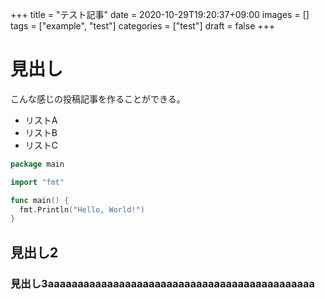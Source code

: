 +++
title = "テスト記事"
date = 2020-10-29T19:20:37+09:00
images = []
tags = ["example", "test"]
categories = ["test"]
draft = false
+++

# 見出し

こんな感じの投稿記事を作ることができる。

- リストA
- リストB
- リストC

```go
package main

import "fmt"

func main() {
  fmt.Println("Hello, World!")
}
```

## 見出し2

### 見出し3aaaaaaaaaaaaaaaaaaaaaaaaaaaaaaaaaaaaaaaaaaaaa
